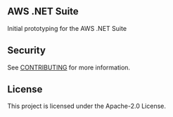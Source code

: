 ## AWS .NET Suite
Initial prototyping for the AWS .NET Suite



## Security

See [CONTRIBUTING](CONTRIBUTING.md#security-issue-notifications) for more information.

## License

This project is licensed under the Apache-2.0 License.

